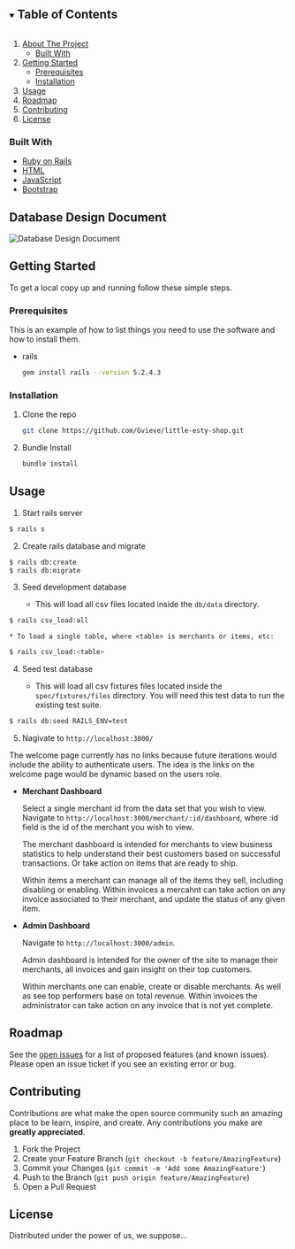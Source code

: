 




<!--
*** Thanks for checking out the Best-README-Template. If you have a suggestion
*** that would make this better, please fork the repo and create a pull request
*** or simply open an issue with the tag "enhancement".
*** Thanks again! Now go create something AMAZING! :D
***
***
***
*** To avoid retyping too much info. Do a search and replace for the following:
*** b-enji-cmd, relational-rails, twitter_handle, email, project_title, project_description
-->



<!-- PROJECT SHIELDS -->
<!--
*** I'm using markdown "reference style" links for readability.
*** Reference links are enclosed in brackets [ ] instead of parentheses ( ).
*** See the bottom of this document for the declaration of the reference variables
*** for contributors-url, forks-url, etc. This is an optional, concise syntax you may use.
*** https://www.markdownguide.org/basic-syntax/#reference-style-links
-->







<!-- TABLE OF CONTENTS -->
<details open="open">
  <summary><h2 style="display: inline-block">Table of Contents</h2></summary>
  <ol>
    <li>
      <a href="#about-the-project">About The Project</a>
      <ul>
        <li><a href="#built-with">Built With</a></li>
      </ul>
    </li>
    <li>
      <a href="#getting-started">Getting Started</a>
      <ul>
        <li><a href="#prerequisites">Prerequisites</a></li>
        <li><a href="#installation">Installation</a></li>
      </ul>
    </li>
    <li><a href="#usage">Usage</a></li>
    <li><a href="#roadmap">Roadmap</a></li>
    <li><a href="#contributing">Contributing</a></li>
    <li><a href="#license">License</a></li>
  </ol>
</details>



### Built With

* [Ruby on Rails](https://rubyonrails.org)
* [HTML](https://html.com)
* [JavaScript](https://www.javascript.com)
* [Bootstrap](https://getbootstrap.com/)


## Database Design Document
![Database Design Document](https://user-images.githubusercontent.com/72330302/109873878-9d558e80-7c2b-11eb-82fa-85a796040336.png)


<!-- GETTING STARTED -->
## Getting Started

To get a local copy up and running follow these simple steps.

### Prerequisites

This is an example of how to list things you need to use the software and how to install them.
* rails
  ```sh
  gem install rails --version 5.2.4.3
  ```

### Installation

1. Clone the repo
   ```sh
   git clone https://github.com/Gvieve/little-esty-shop.git
   ```
2. Bundle Install
   ```sh
   bundle install
   ```



<!-- USAGE EXAMPLES -->
## Usage

1. Start rails server
```sh
$ rails s
```
2. Create rails database and migrate
```sh
$ rails db:create
$ rails db:migrate
```
3. Seed development database

    * This will load all csv files located inside the `db/data` directory.

  ```sh
  $ rails csv_load:all
  ```

    * To load a single table, where <table> is merchants or items, etc:

  ```sh
  $ rails csv_load:<table>
  ```

4. Seed test database

    * This will load all csv fixtures files located inside the `spec/fixtures/files` directory. You will need this test data to run the existing test suite.

  ```sh
  $ rails db:seed RAILS_ENV=test
  ```

5. Nagivate to `http://localhost:3000/`

  The welcome page currently has no links because future iterations would include the ability to authenticate users. The idea is the links on the welcome page would be dynamic based on the users role.

* __Merchant Dashboard__

  Select a single merchant id from the data set that you wish to view. Navigate to `http://localhost:3000/merchant/:id/dashboard`, where :id field is the id of the merchant you wish to view.

  The merchant dashboard is intended for merchants to view business statistics to help understand their best customers based on successful transactions. Or take action on items that are ready to ship.

  Within items a merchant can manage all of the items they sell, including disabling or enabling. Within invoices a mercahnt can take action on any invoice associated to their merchant, and update the status of any given item.

* __Admin Dashboard__

  Navigate to `http://localhost:3000/admin`.

  Admin dashboard is intended for the owner of the site to manage their merchants, all invoices and gain insight on their top customers.

  Within merchants one can enable, create or disable merchants. As well as see top performers base on total revenue. Within invoices the administrator can take action on any invoice that is not yet complete.

<!-- ROADMAP -->
## Roadmap

See the [open issues](https://github.com/Gvieve/little-esty-shop/issues) for a list of proposed features (and known issues). Please open an issue ticket if you see an existing error or bug.



<!-- CONTRIBUTING -->
## Contributing

Contributions are what make the open source community such an amazing place to be learn, inspire, and create. Any contributions you make are **greatly appreciated**.

1. Fork the Project
2. Create your Feature Branch (`git checkout -b feature/AmazingFeature`)
3. Commit your Changes (`git commit -m 'Add some AmazingFeature'`)
4. Push to the Branch (`git push origin feature/AmazingFeature`)
5. Open a Pull Request



<!-- LICENSE -->
## License

Distributed under the power of us, we suppose...
